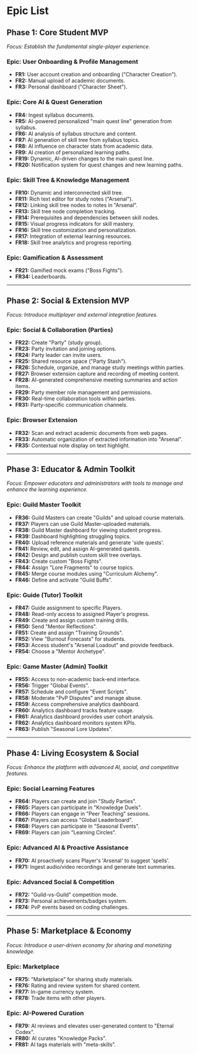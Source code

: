 # **Epic List**

## **Phase 1: Core Student MVP**
*Focus: Establish the fundamental single-player experience.* 

### **Epic: User Onboarding & Profile Management**
*   **FR1:** User account creation and onboarding ("Character Creation").
*   **FR2:** Manual upload of academic documents.
*   **FR3:** Personal dashboard ("Character Sheet").

### **Epic: Core AI & Quest Generation**
*   **FR4:** Ingest syllabus documents.
*   **FR5:** AI-powered personalized "main quest line" generation from syllabus.
*   **FR6:** AI analysis of syllabus structure and content.
*   **FR7:** AI generation of skill tree from syllabus topics.
*   **FR8:** AI influence on character stats from academic data.
*   **FR9:** AI creation of personalized learning paths.
*   **FR19:** Dynamic, AI-driven changes to the main quest line.
*   **FR20:** Notification system for quest changes and new learning paths.

### **Epic: Skill Tree & Knowledge Management**
*   **FR10:** Dynamic and interconnected skill tree.
*   **FR11:** Rich text editor for study notes ("Arsenal").
*   **FR12:** Linking skill tree nodes to notes in "Arsenal".
*   **FR13:** Skill tree node completion tracking.
*   **FR14:** Prerequisites and dependencies between skill nodes.
*   **FR15:** Visual progress indicators for skill mastery.
*   **FR16:** Skill tree customization and personalization.
*   **FR17:** Integration of external learning resources.
*   **FR18:** Skill tree analytics and progress reporting.

### **Epic: Gamification & Assessment**
*   **FR21:** Gamified mock exams ("Boss Fights").
*   **FR34:** Leaderboards.

---

## **Phase 2: Social & Extension MVP**
*Focus: Introduce multiplayer and external integration features.*

### **Epic: Social & Collaboration (Parties)**
*   **FR22:** Create "Party" (study group).
*   **FR23:** Party invitation and joining options.
*   **FR24:** Party leader can invite users.
*   **FR25:** Shared resource space ("Party Stash").
*   **FR26:** Schedule, organize, and manage study meetings within parties.
*   **FR27:** Browser extension capture and recording of meeting content.
*   **FR28:** AI-generated comprehensive meeting summaries and action items.
*   **FR29:** Party member role management and permissions.
*   **FR30:** Real-time collaboration tools within parties.
*   **FR31:** Party-specific communication channels.

### **Epic: Browser Extension**
*   **FR32:** Scan and extract academic documents from web pages.
*   **FR33:** Automatic organization of extracted information into "Arsenal".
*   **FR35:** Contextual note display on text highlight.

---

## **Phase 3: Educator & Admin Toolkit**
*Focus: Empower educators and administrators with tools to manage and enhance the learning experience.*

### **Epic: Guild Master Toolkit**
*   **FR36:** Guild Masters can create "Guilds" and upload course materials.
*   **FR37:** Players can use Guild Master-uploaded materials.
*   **FR38:** Guild Master dashboard for viewing student progress.
*   **FR39:** Dashboard highlighting struggling topics.
*   **FR40:** Upload reference materials and generate 'side quests'.
*   **FR41:** Review, edit, and assign AI-generated quests.
*   **FR42:** Design and publish custom skill tree overlays.
*   **FR43:** Create custom "Boss Fights".
*   **FR44:** Assign "Lore Fragments" to course topics.
*   **FR45:** Merge course modules using "Curriculum Alchemy".
*   **FR46:** Define and activate "Guild Buffs".

### **Epic: Guide (Tutor) Toolkit**
*   **FR47:** Guide assignment to specific Players.
*   **FR48:** Read-only access to assigned Player's progress.
*   **FR49:** Create and assign custom training drills.
*   **FR50:** Send "Mentor Reflections".
*   **FR51:** Create and assign "Training Grounds".
*   **FR52:** View "Burnout Forecasts" for students.
*   **FR53:** Access student's "Arsenal Loadout" and provide feedback.
*   **FR54:** Choose a "Mentor Archetype".

### **Epic: Game Master (Admin) Toolkit**
*   **FR55:** Access to non-academic back-end interface.
*   **FR56:** Trigger "Global Events".
*   **FR57:** Schedule and configure "Event Scripts".
*   **FR58:** Moderate "PvP Disputes" and manage abuse.
*   **FR59:** Access comprehensive analytics dashboard.
*   **FR60:** Analytics dashboard tracks feature usage.
*   **FR61:** Analytics dashboard provides user cohort analysis.
*   **FR62:** Analytics dashboard monitors system KPIs.
*   **FR63:** Publish "Seasonal Lore Updates".

---

## **Phase 4: Living Ecosystem & Social**
*Focus: Enhance the platform with advanced AI, social, and competitive features.*

### **Epic: Social Learning Features**
*   **FR64:** Players can create and join "Study Parties".
*   **FR65:** Players can participate in "Knowledge Duels".
*   **FR66:** Players can engage in "Peer Teaching" sessions.
*   **FR67:** Players can access "Global Leaderboard".
*   **FR68:** Players can participate in "Seasonal Events".
*   **FR69:** Players can join "Learning Circles".

### **Epic: Advanced AI & Proactive Assistance**
*   **FR70:** AI proactively scans Player's 'Arsenal' to suggest 'spells'.
*   **FR71:** Ingest audio/video recordings and generate text summaries.

### **Epic: Advanced Social & Competition**
*   **FR72:** "Guild-vs-Guild" competition mode.
*   **FR73:** Personal achievements/badges system.
*   **FR74:** PvP events based on coding challenges.

---

## **Phase 5: Marketplace & Economy**
*Focus: Introduce a user-driven economy for sharing and monetizing knowledge.*

### **Epic: Marketplace**
*   **FR75:** "Marketplace" for sharing study materials.
*   **FR76:** Rating and review system for shared content.
*   **FR77:** In-game currency system.
*   **FR78:** Trade items with other players.

### **Epic: AI-Powered Curation**
*   **FR79:** AI reviews and elevates user-generated content to "Eternal Codex".
*   **FR80:** AI curates "Knowledge Packs".
*   **FR81:** AI tags materials with "meta-skills".